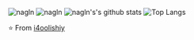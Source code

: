 ![nagln](https://komarev.com/ghpvc/?username=i4oolishiy&style=flat-square&label=Repo+Visits)
![nagln](https://github.com/laxminagln/laxminagln/blob/master/ln.GIF)
![nagln's's github stats](https://github-readme-stats.vercel.app/api?username=i4oolishiy&count_private=true&show_icons=true)
![Top Langs](https://github-readme-stats.vercel.app/api/top-langs/?username=i4oolishiy&layout=compact)

:star: From [i4oolishiy](https://github.com/i4oolishiy)
